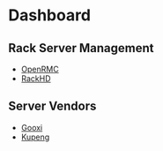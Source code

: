 # Dashboard

## Rack Server Management

- [OpenRMC](https://github.com/opencomputeproject/Rack-Manager)
- [RackHD](https://github.com/RackHD/RackHD)


## Server Vendors

- [Gooxi](http://www.gooxi.com/service.html?p=driver)
- [Kupeng](https://support.huawei.com/enterprise/zh/category/kunpeng-computing-pid-1548148188432?submodel=doc)
